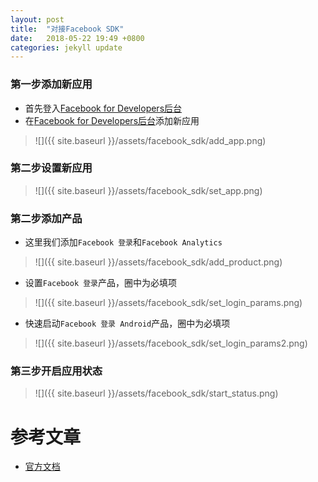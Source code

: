 ```yaml
---
layout: post
title:  "对接Facebook SDK"
date:   2018-05-22 19:49 +0800
categories: jekyll update
---
```

### 第一步添加新应用
* 首先登入[Facebook for Developers后台][facebook_developers]
* 在[Facebook for Developers后台][facebook_developers]添加新应用
> ![]({{ site.baseurl }}/assets/facebook_sdk/add_app.png)

### 第二步设置新应用
> ![]({{ site.baseurl }}/assets/facebook_sdk/set_app.png)

### 第二步添加产品
* 这里我们添加`Facebook 登录`和`Facebook Analytics `
> ![]({{ site.baseurl }}/assets/facebook_sdk/add_product.png)
* 设置`Facebook 登录`产品，圈中为必填项
> ![]({{ site.baseurl }}/assets/facebook_sdk/set_login_params.png)
* 快速启动`Facebook 登录 Android`产品，圈中为必填项
> ![]({{ site.baseurl }}/assets/facebook_sdk/set_login_params2.png)

### 第三步开启应用状态
> ![]({{ site.baseurl }}/assets/facebook_sdk/start_status.png)

# 参考文章
* [官方文档][facebook_developers_docs]

[facebook_developers]: https://developers.facebook.com/
[facebook_developers_docs]: https://developers.facebook.com/docs/apps